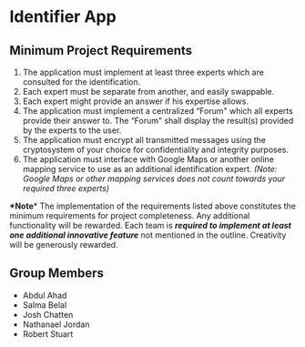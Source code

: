 Identifier App
===

Minimum Project Requirements
---
1. The application must implement at least three experts which are consulted for the identification.
2. Each expert must be separate from another, and easily swappable.
3. Each expert might provide an answer if his expertise allows.
4. The application must implement a centralized “Forum" which all experts provide their answer to. The “Forum" shall display the result(s) provided by the experts to the user.
5. The application must encrypt all transmitted messages using the cryptosystem of your choice for confidentiality and integrity purposes.
6. The application must interface with Google Maps or another online mapping service to use as an additional identification expert. *(Note: Google Maps or other mapping services does not count towards your required three experts)*

**\*Note*** The implementation of the requirements listed above constitutes the minimum requirements for project completeness. Any additional functionality will be rewarded. Each team is **_required to implement at least one additional innovative feature_** not mentioned in the outline. Creativity will be generously rewarded.

Group Members
---
- Abdul Ahad
- Salma Belal
- Josh Chatten
- Nathanael Jordan
- Robert Stuart
